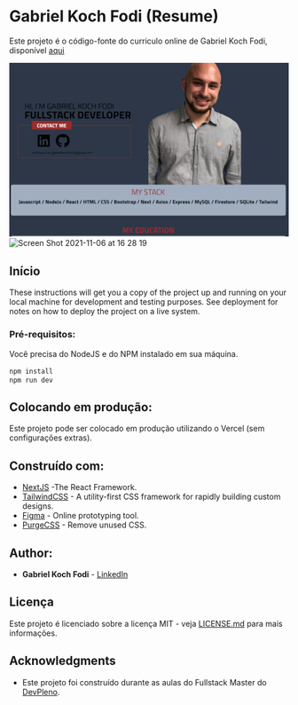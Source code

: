 # Gabriel Koch Fodi (Resume)

Este projeto é o código-fonte do curriculo online de Gabriel Koch Fodi, disponível [aqui](https://gabrikf-resume.vercel.app/)

![Preview](https://github.com/gabrikf/gabriel-resume/blob/master/print.png?raw=true)
![Screen Shot 2021-11-06 at 16 28 19](https://user-images.githubusercontent.com/67654630/140621633-37a2d200-c45f-4d51-9184-c934f834436a.png)

## Início

These instructions will get you a copy of the project up and running on your local machine for development and testing purposes. See deployment for notes on how to deploy the project on a live system.

### Pré-requisitos:

Você precisa do NodeJS e do NPM instalado em sua máquina.

```
npm install
npm run dev
```

## Colocando em produção:

Este projeto pode ser colocado em produção utilizando o Vercel (sem configurações extras).

## Construído com:

* [NextJS](https://nextjs.org/) -The React Framework.
* [TailwindCSS](https://tailwindcss.com/) - A utility-first CSS framework for
rapidly building custom designs.
* [Figma](https://figma.com/) - Online prototyping tool.
* [PurgeCSS](https://purgecss.com/) - Remove unused CSS. 

## Author:

* **Gabriel Koch Fodi** - [LinkedIn](https://www.linkedin.com/in/gabriel-koch-fodi-36b12b8b/d)

## Licença

Este projeto é licenciado sobre a licença MIT - veja [LICENSE.md](LICENSE.md) para mais informações.

## Acknowledgments

* Este projeto foi construído durante as aulas do Fullstack Master do [DevPleno](https://devpleno.com).

